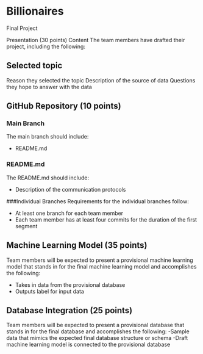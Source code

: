 # Billionaires
Final Project

Presentation (30 points)
Content
The team members have drafted their project, including the following:

## Selected topic
Reason they selected the topic
Description of the source of data
Questions they hope to answer with the data

## GitHub Repository (10 points)
### Main Branch
The main branch should include:
- README.md

### README.md
The README.md should include:
- Description of the communication protocols

###Individual Branches
Requirements for the individual branches follow:
- At least one branch for each team member
- Each team member has at least four commits for the duration of the first segment

## Machine Learning Model (35 points)
Team members will be expected to present a provisional machine learning model that stands in for the final machine learning model and accomplishes the following:
- Takes in data from the provisional database
- Outputs label for input data

## Database Integration (25 points)
Team members will be expected to present a provisional database that stands in for the final database and accomplishes the following:
-Sample data that mimics the expected final database structure or schema
-Draft machine learning model is connected to the provisional database
